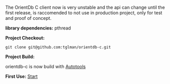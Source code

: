 The OrientDb C client now is very unstable and the api can change until the first release, is raccomended to not use in production project, only for test and proof of concept.

**library dependencies:**
pthread

**Project Checkout:**

`git clone git@github.com:tglman/orientdb-c.git`

**Project Build:**

orientdb-c is now build with [Autotools](https://en.wikipedia.org/wiki/GNU_build_system)


**First Use:**
[Start](https://github.com/tglman/orientdb-c/wiki/Start)


